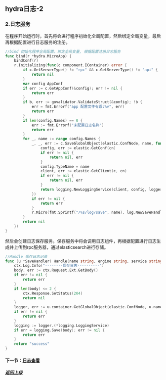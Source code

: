 ## hydra日志-2

### 2.日志服务

在程序开始运行时，首先将会进行程序初始化全局配置，然后绑定全局变量，最后再根据配置进行日志服务的注册。

```go
//bind 初始化程序全局配置，绑定全局变量, 根据配置注册日志服务
func bind(r *hydra.MicroApp) {
	bindConf(r)
	r.Initializing(func(c component.IContainer) error {
		if c.GetServerType() != "rpc" && c.GetServerType() != "api" {
			return nil
		}
		var config AppConf
		if err := c.GetAppConf(&config); err != nil {
			return err
		}
		if b, err := govalidator.ValidateStruct(&config); !b {
			err = fmt.Errorf("app 配置文件有误:%v", err)
			return err
		}
		if len(config.Names) == 0 {
			err := fmt.Errorf("未配置日志名称")
			return err
		}
		for _, name := range config.Names {
			_, _, err := c.SaveGlobalObject(elastic.ConfNode, name, func(cn conf.IConf) (interface{}, error) {
				config, err := elastic.GetConf(cn)
				if err != nil {
					return nil, err
				}
				config.TypeName = name
				client, err := elastic.GetClient(c, cn)
				if err != nil {
					return nil, err
				}
				return logging.NewLoggingService(client, config, logger.GetSession(c.GetServerName(), logger.CreateSession()))
			})
			if err != nil {
				return err
			}
			r.Micro(fmt.Sprintf("/%s/log/save", name), log.NewSaveHandlerByName(name)) //根据配置的日志名称，初始化服务
		}
		return nil
	})
}
```

然后会创建日志保存服务。保存服务中将会调用日志组件，再根据配置进行日志生成并上传到rpc服务器，通过elasticsearch进行存储。

```go
//Handle 保存日志记录
func (u *SaveHandler) Handle(name string, engine string, service string, ctx *context.Context) (r interface{}) {
	ctx.Log.Info("--------保存日志----------")
	body, err := ctx.Request.Ext.GetBody()
	if err != nil {
		return err
	}
	if len(body) <= 2 {
		ctx.Response.SetStatus(204)
		return nil
	}
	logger, err := u.container.GetGlobalObject(elastic.ConfNode, u.name)
	if err != nil {
		return err
	}
	logging := logger.(*logging.LoggingService)
	if err = logging.Save(body); err != nil {
		return err
	}
	return "success"
}
```

#### 下一节：[日志查看](https://github.com/micro-plat/hydra/blob/master/manual/quickstart/3.first_project.md)

##### [返回上级](https://github.com/micro-plat/hydra/blob/master/README_New.md)